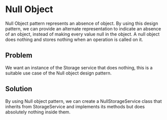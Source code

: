 # Null Object

Null Object pattern represents an absence of object. By using this design pattern, we can provide an alternate 
representation to indicate an absence of an object, instead of making every value null in the object. A null object
does nothing and stores nothing when an operation is called on it.

## Problem

We want an instance of the Storage service that does nothing, this is a suitable use case of the Null object design pattern.

## Solution

By using Null object pattern, we can create a NullStorageService class that inherits from StorageService and
implements its methods but does absolutely nothing inside them.

